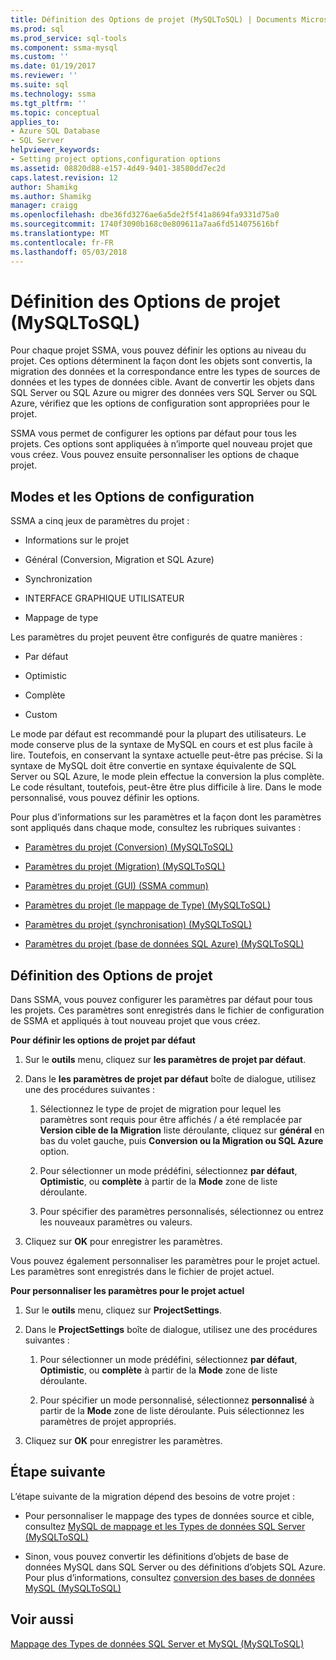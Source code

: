 ```yaml
---
title: Définition des Options de projet (MySQLToSQL) | Documents Microsoft
ms.prod: sql
ms.prod_service: sql-tools
ms.component: ssma-mysql
ms.custom: ''
ms.date: 01/19/2017
ms.reviewer: ''
ms.suite: sql
ms.technology: ssma
ms.tgt_pltfrm: ''
ms.topic: conceptual
applies_to:
- Azure SQL Database
- SQL Server
helpviewer_keywords:
- Setting project options,configuration options
ms.assetid: 08820d88-e157-4d49-9401-38580dd7ec2d
caps.latest.revision: 12
author: Shamikg
ms.author: Shamikg
manager: craigg
ms.openlocfilehash: dbe36fd3276ae6a5de2f5f41a8694fa9331d75a0
ms.sourcegitcommit: 1740f3090b168c0e809611a7aa6fd514075616bf
ms.translationtype: MT
ms.contentlocale: fr-FR
ms.lasthandoff: 05/03/2018
---
```

# <a name="setting-project-options-mysqltosql"></a>Définition des Options de projet (MySQLToSQL)
Pour chaque projet SSMA, vous pouvez définir les options au niveau du projet. Ces options déterminent la façon dont les objets sont convertis, la migration des données et la correspondance entre les types de sources de données et les types de données cible.  Avant de convertir les objets dans SQL Server ou SQL Azure ou migrer des données vers SQL Server ou SQL Azure, vérifiez que les options de configuration sont appropriées pour le projet.  
  
SSMA vous permet de configurer les options par défaut pour tous les projets. Ces options sont appliquées à n’importe quel nouveau projet que vous créez. Vous pouvez ensuite personnaliser les options de chaque projet.  
  
## <a name="configuration-options-and-modes"></a>Modes et les Options de configuration  
SSMA a cinq jeux de paramètres du projet :  
  
-   Informations sur le projet  
  
-   Général (Conversion, Migration et SQL Azure)  
  
-   Synchronization  
  
-   INTERFACE GRAPHIQUE UTILISATEUR  
  
-   Mappage de type  
  
Les paramètres du projet peuvent être configurés de quatre manières :  
  
-   Par défaut  
  
-   Optimistic  
  
-   Complète  
  
-   Custom  
  
Le mode par défaut est recommandé pour la plupart des utilisateurs. Le mode conserve plus de la syntaxe de MySQL en cours et est plus facile à lire. Toutefois, en conservant la syntaxe actuelle peut-être pas précise. Si la syntaxe de MySQL doit être convertie en syntaxe équivalente de SQL Server ou SQL Azure, le mode plein effectue la conversion la plus complète. Le code résultant, toutefois, peut-être être plus difficile à lire. Dans le mode personnalisé, vous pouvez définir les options.  
  
Pour plus d’informations sur les paramètres et la façon dont les paramètres sont appliqués dans chaque mode, consultez les rubriques suivantes :  
  
-   [Paramètres du projet &#40;Conversion&#41; &#40;MySQLToSQL&#41;](../../ssma/mysql/project-settings-conversion-mysqltosql.md)  
  
-   [Paramètres du projet &#40;Migration&#41; &#40;MySQLToSQL&#41;](../../ssma/mysql/project-settings-migration-mysqltosql.md)  
  
-   [Paramètres du projet (GUI) (SSMA commun)](http://msdn.microsoft.com/en-us/cf06baf1-8714-48a3-95dc-781f6ca53693)  
  
-   [Paramètres du projet &#40;le mappage de Type&#41; &#40;MySQLToSQL&#41;](../../ssma/mysql/project-settings-type-mapping-mysqltosql.md)  
  
-   [Paramètres du projet &#40;synchronisation&#41; &#40;MySQLToSQL&#41;](../../ssma/mysql/project-settings-synchronization-mysqltosql.md)  
  
-   [Paramètres du projet &#40;base de données SQL Azure&#41; &#40;MySQLToSQL&#41;](../../ssma/mysql/project-settings-azure-sql-db-mysqltosql.md)  
  
## <a name="setting-project-options"></a>Définition des Options de projet  
Dans SSMA, vous pouvez configurer les paramètres par défaut pour tous les projets. Ces paramètres sont enregistrés dans le fichier de configuration de SSMA et appliqués à tout nouveau projet que vous créez.  
  
**Pour définir les options de projet par défaut**  
  
1.  Sur le **outils** menu, cliquez sur **les paramètres de projet par défaut**.  
  
2.  Dans le **les paramètres de projet par défaut** boîte de dialogue, utilisez une des procédures suivantes :  
  
    1.  Sélectionnez le type de projet de migration pour lequel les paramètres sont requis pour être affichés / a été remplacée par **Version cible de la Migration** liste déroulante, cliquez sur **général** en bas du volet gauche, puis **Conversion ou la Migration ou SQL Azure** option.  
  
    2.  Pour sélectionner un mode prédéfini, sélectionnez **par défaut**, **Optimistic**, ou **complète** à partir de la **Mode** zone de liste déroulante.  
  
    3.  Pour spécifier des paramètres personnalisés, sélectionnez ou entrez les nouveaux paramètres ou valeurs.  
  
3.  Cliquez sur **OK** pour enregistrer les paramètres.  
  
Vous pouvez également personnaliser les paramètres pour le projet actuel. Les paramètres sont enregistrés dans le fichier de projet actuel.  
  
**Pour personnaliser les paramètres pour le projet actuel**  
  
1.  Sur le **outils** menu, cliquez sur **ProjectSettings**.  
  
2.  Dans le **ProjectSettings** boîte de dialogue, utilisez une des procédures suivantes :  
  
    1.  Pour sélectionner un mode prédéfini, sélectionnez **par défaut**, **Optimistic**, ou **complète** à partir de la **Mode** zone de liste déroulante.  
  
    2.  Pour spécifier un mode personnalisé, sélectionnez **personnalisé** à partir de la **Mode** zone de liste déroulante. Puis sélectionnez les paramètres de projet appropriés.  
  
3.  Cliquez sur **OK** pour enregistrer les paramètres.  
  
## <a name="next-step"></a>Étape suivante  
L’étape suivante de la migration dépend des besoins de votre projet :  
  
-   Pour personnaliser le mappage des types de données source et cible, consultez [MySQL de mappage et les Types de données SQL Server &#40;MySQLToSQL&#41;](../../ssma/mysql/mapping-mysql-and-sql-server-data-types-mysqltosql.md)  
  
-   Sinon, vous pouvez convertir les définitions d’objets de base de données MySQL dans SQL Server ou des définitions d’objets SQL Azure. Pour plus d’informations, consultez [conversion des bases de données MySQL &#40;MySQLToSQL&#41;](../../ssma/mysql/converting-mysql-databases-mysqltosql.md)  
  
## <a name="see-also"></a>Voir aussi  
[Mappage des Types de données SQL Server et MySQL &#40;MySQLToSQL&#41;](../../ssma/mysql/mapping-mysql-and-sql-server-data-types-mysqltosql.md)  
  
